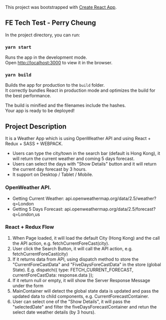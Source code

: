 This project was bootstrapped with [Create React App](https://github.com/facebook/create-react-app). 

## FE Tech Test - Perry Cheung

In the project directory, you can run:

### `yarn start`
Runs the app in the development mode.<br>
Open [http://localhost:3000](http://localhost:3000) to view it in the browser.

### `yarn build`
Builds the app for production to the `build` folder.<br>
It correctly bundles React in production mode and optimizes the build for the best performance.

The build is minified and the filenames include the hashes.<br>
Your app is ready to be deployed!

## Project Description
It is a Weather App which is using OpenWeather API and using React + Redux + SASS + WEBPACK. 
- Users can type the city/town in the search bar (default is Hong Kong), it will return the current weather and coming 5 days forecast. 
- Users can select the days with "Show Details" button and it will return the current day forecast by 3 hours.
- It support on Desktop / Tablet / Mobile.

### OpenWeather API.
- Getting Current Weather: 
  api.openweathermap.org/data/2.5/weather?q=London
- Getting 5 Days Forecast: 
  api.openweathermap.org/data/2.5/forecast?q=London,us 

### React + Redux Flow
1. When Page loaded, it will load the default City (Hong Kong) and the call the API action, e.g. fetchCurrentForeCast(city).
2. User click the Search Button, it will call the API action, e.g. fetchCurrentForeCast(city)
4. If it returns data from API, using dispatch method to store the "CurrentForeCastData" and "FiveDaysForeCastData" in the store (global State). E.g.
      dispatch({
          type: FETCH_CURRENT_FORECAST,
          currentForeCastData: response.data
      });
3. If it return null or empty, it will show the Server Response Message under the form
4. MainContainer will detect the global state data is updated and pass the updated data to child components, e.g. CurrentForecastContainer.
5. User can select one of the "Show Details", it will pass the "selectedDate" and filter the fiveDaysForecastContainer and retun the select date weather details (by 3 hours).

